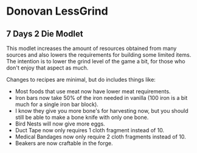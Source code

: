 # Donovan LessGrind

## 7 Days 2 Die Modlet

This modlet increases the amount of resources obtained from many sources and also lowers the requirements for building some limited items. The intention is to lower the grind level of the game a bit, for those who don't enjoy that aspect as much.

Changes to recipes are minimal, but do includes things like:

- Most foods that use meat now have lower meat requirements.
- Iron bars now take 50% of the iron needed in vanilla (100 iron is a bit much for a single iron bar block).
- I know they give you more bone's for harvesting now, but you should still be able to make a bone knife with only one bone.
- Bird Nests will now give more eggs.
- Duct Tape now only requires 1 cloth fragment instead of 10.
- Medical Bandages now only require 2 cloth fragments instead of 10.
- Beakers are now craftable in the forge.
